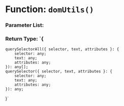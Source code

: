 # Function: `domUtils()`

    

### Parameter List:



### Return Type: `{
    querySelectorAll({ selector, text, attributes }: {
        selector: any;
        text: any;
        attributes: any;
    }): any[];
    querySelector({ selector, text, attributes }: {
        selector: any;
        text: any;
        attributes: any;
    }): any;
}` 
